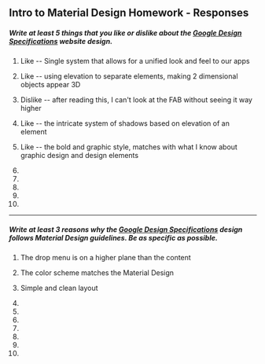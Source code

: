 ## Intro to Material Design Homework - Responses


##### Write at least 5 things that you like or dislike about the [Google Design Specifications](https://www.google.com/design/spec/material-design/introduction.html) website design.

1. Like -- Single system that allows for a unified look and feel to our apps

2. Like -- using elevation to separate elements, making 2 dimensional objects appear 3D

3. Dislike -- after reading this, I can't look at the FAB without seeing it way higher

4. Like -- the intricate system of shadows based on elevation of an element

5. Like -- the bold and graphic style, matches with what I know about graphic design and design elements

6.

7.

8.

9.

10.

---

##### Write at least 3 reasons why the [Google Design Specifications](https://www.google.com/design/spec/material-design/introduction.html) design follows Material Design guidelines. Be as specific as possible.

1. The drop menu is on a higher plane than the content

2. The color scheme matches the Material Design

3. Simple and clean layout

4.

5.

6.

7.

8.

9.

10. 

